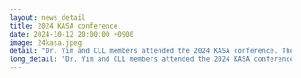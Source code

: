 ```yaml
---
layout: news_detail
title: 2024 KASA conference
date: 2024-10-12 20:00:00 +0900
image: 24kasa.jpeg
detail: "Dr. Yim and CLL members attended the 2024 KASA conference. The conference was held on October 12. One oral presentation and eleven posters were presented."
long_detail: "Dr. Yim and CLL members attended the 2024 KASA conference. The conference was held on October 12. One oral presentation and eleven posters were presented. 1) The Effects of Vocabulary, Working Memory, and Text Modality on Reading Comprehension: From Grades 1-6. 2) The Influence of Heritage Language Proficiency and Home Language Environment on Bilingual Children's Vocabulary. 3) The Association Between Language Ability and Rhythm Skills in School-aged Children. 4) Semantic association processing in Korean monolingual and Korean-English bilingual children. 5) Differences in Narrative Skills Across Languages in Korean-English Bilingual Children. 6) Narrative Production Skills and Their Relationship with Cognitive and Language Skills. 7) Understanding Growth in Verbal and Nonverbal Episodic Buffer From Preschool to 6th Grade. 8) Comparison of children's communicative behaviors depending on the language used by their mothers using Still-Face paradigm. 9) Prefrontal Activation According to Working Memory Loads: A Functional Near-Infrared Spectroscopy Study. 10) The Reliability Analysis of L2 Verbal Proficiency of Bilingual Speakers. 11) The Effect of Executive Functions on Children's Internalizing and Externalizing Problems: Examining the Moderating and Mediating Role of Pragmatic Skills. 12) Prefrontal Cortex Activation and Executive Function in Young Adults: A Functional Near-Infrared Spectroscopy Study. "
---
```


